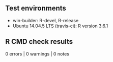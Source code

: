 ## Test environments
* win-builder: R-devel, R-release
* Ubuntu 14.04.5 LTS (travis-ci): R version 3.6.1 

## R CMD check results

0 errors | 0 warnings | 0 notes